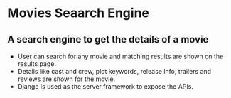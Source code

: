 # Movies Seaarch Engine
## A search engine to get the details of a movie
* User can search for any movie and matching results are shown on the results page.
* Details like cast and crew, plot keywords, release info, trailers and reviews are shown for the movie.
* Django is used as the server framework to expose the APIs.
